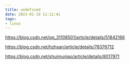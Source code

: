 ```yaml
---
title: undefined
date: 2023-01-19 11:11:41
tags:
- linux
---
```


https://blog.csdn.net/qq_31108501/article/details/51842166

https://blog.csdn.net/hzhsan/article/details/78376712

https://blog.csdn.net/shuimuniao/article/details/8017971